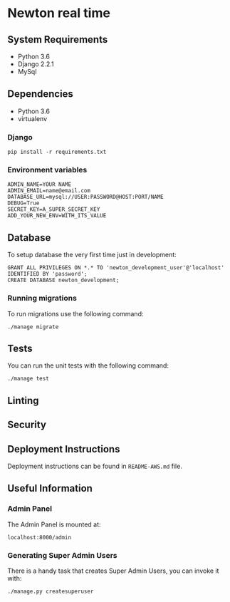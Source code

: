 # Newton real time

## System Requirements

- Python 3.6
- Django 2.2.1
- MySql

## Dependencies

- Python 3.6
- virtualenv

### Django

    pip install -r requirements.txt

### Environment variables

	ADMIN_NAME=YOUR NAME
	ADMIN_EMAIL=name@email.com
	DATABASE_URL=mysql://USER:PASSWORD@HOST:PORT/NAME
	DEBUG=True
	SECRET_KEY=A_SUPER_SECRET_KEY
	ADD_YOUR_NEW_ENV=WITH_ITS_VALUE

## Database 

To setup database the very first time just in development:
	
	GRANT ALL PRIVILEGES ON *.* TO 'newton_development_user'@'localhost' IDENTIFIED BY 'password';
	CREATE DATABASE newton_development;


### Running migrations

To run migrations use the following command:

    ./manage migrate

## Tests

You can run the unit tests with the following command:

    ./manage test

## Linting

## Security

## Deployment Instructions

Deployment instructions can be found in `README-AWS.md` file.

## Useful Information

### Admin Panel

The Admin Panel is mounted at:

    localhost:8000/admin

### Generating Super Admin Users

There is a handy task that creates Super Admin Users, you can invoke it with:

    ./manage.py createsuperuser